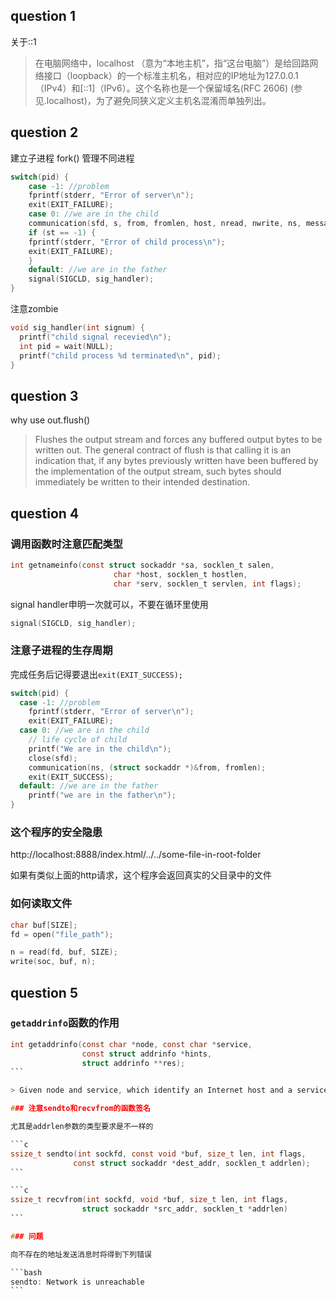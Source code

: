 ## question 1

关于::1

> 在电脑网络中，localhost （意为“本地主机”，指“这台电脑”）是给回路网络接口（loopback）的一个标准主机名，相对应的IP地址为127.0.0.1（IPv4）和[::1]（IPv6）。这个名称也是一个保留域名(RFC 2606) (参见.localhost)，为了避免同狭义定义主机名混淆而单独列出。

## question 2

建立子进程
fork()
管理不同进程
```c
switch(pid) {
    case -1: //problem
    fprintf(stderr, "Error of server\n");
    exit(EXIT_FAILURE);
    case 0: //we are in the child
    communication(sfd, s, from, fromlen, host, nread, nwrite, ns, message, buf);
    if (st == -1) {
    fprintf(stderr, "Error of child process\n");
    exit(EXIT_FAILURE);
    }
    default: //we are in the father
    signal(SIGCLD, sig_handler);
}
```

注意zombie

```c
void sig_handler(int signum) {
  printf("child signal recevied\n");
  int pid = wait(NULL);
  printf("child process %d terminated\n", pid);
}
```

## question 3

why use out.flush()

> Flushes the output stream and forces any buffered output bytes to be written out. The general contract of flush is that calling it is an indication that, if any bytes previously written have been buffered by the implementation of the output stream, such bytes should immediately be written to their intended destination.

## question 4

### 调用函数时注意匹配类型

```c
int getnameinfo(const struct sockaddr *sa, socklen_t salen,
                       char *host, socklen_t hostlen,
                       char *serv, socklen_t servlen, int flags);
```

signal handler申明一次就可以，不要在循环里使用

```c
signal(SIGCLD, sig_handler);
```

### 注意子进程的生存周期

完成任务后记得要退出`exit(EXIT_SUCCESS); `

```c
switch(pid) {
  case -1: //problem
    fprintf(stderr, "Error of server\n");
    exit(EXIT_FAILURE);
  case 0: //we are in the child
    // life cycle of child
    printf("We are in the child\n");
    close(sfd);
    communication(ns, (struct sockaddr *)&from, fromlen);
    exit(EXIT_SUCCESS); 
  default: //we are in the father
    printf("we are in the father\n");
}
```

### 这个程序的安全隐患

http://localhost:8888/index.html/../../some-file-in-root-folder

如果有类似上面的http请求，这个程序会返回真实的父目录中的文件

### 如何读取文件

```c
char buf[SIZE];
fd = open("file_path");

n = read(fd, buf, SIZE);
write(soc, buf, n);


```

## question 5

### `getaddrinfo`函数的作用

````c
int getaddrinfo(const char *node, const char *service,
                const struct addrinfo *hints,
                struct addrinfo **res);
```

> Given node and service, which identify an Internet host and a service, getaddrinfo() returns one or more addrinfo structures, each of which contains an Internet address that can be specified in a call to bind(2) or connect(2).  The getaddrinfo() function  combines the functionality provided by the gethostbyname(3) and getservbyname(3) functions into a single interface, but unlike the latter functions, getaddrinfo() is reentrant and allows programs to eliminate IPv4-versus-IPv6 dependencies.

### 注意sendto和recvfrom的函数签名

尤其是addrlen参数的类型要求是不一样的

```c
ssize_t sendto(int sockfd, const void *buf, size_t len, int flags,
              const struct sockaddr *dest_addr, socklen_t addrlen);
```

```c
ssize_t recvfrom(int sockfd, void *buf, size_t len, int flags,
                struct sockaddr *src_addr, socklen_t *addrlen)
```

### 问题

向不存在的地址发送消息时将得到下列错误

```bash
sendto: Network is unreachable
```